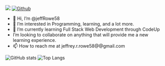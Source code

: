 ![](https://visitor-badge.laobi.icu/badge?page_id=jeffRowe58.jeffRowe58)
[![Github](https://img.shields.io/github/followers/jeffRowe?label=Follow&style=social)](https://github.com/jeffRowe58)

- 👋 Hi, I’m @jeffRowe58
- 👀 I’m interested in Programming, learning, and a lot more.
- 🌱 I’m currently learning Full Stack Web Development through CodeUp
-  I’m looking to collaborate on anything that will provide me a new learning experience.
- 📫 How to reach me at jeffrey.r.rowe58@@gmail.com




![GitHub stats](https://github-readme-stats.vercel.app/api?username=jeffRowe58&show_icons=true&theme=dark)
![Top Langs](https://github-readme-stats.vercel.app/api/top-langs/?username=jeffRowe58&layout=compact&theme=dark)
<!---
jeffRowe58/jeffRowe58 is a ✨ special ✨ repository because its `README.md` (this file) appears on your GitHub profile.
You can click the Preview link to take a look at your changes.
--->

